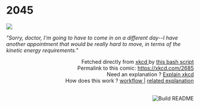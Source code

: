 # <b>2045</b>

[![](https://imgs.xkcd.com/comics/2045.png)](https://xkcd.com/2685)

<i>&quot;Sorry, doctor, I&#39;m going to have to come in on a different day--I have another appointment that would be really hard to move, in terms of the kinetic energy requirements.&quot;</i>

<div align="right">
  Fetched directly from
  <a href="https://xkcd.com">
    xkcd
  </a>
  by
  <a href="https://github.com/Vanille-N/Vanille-N/blob/master/fetch">
    this bash script
  </a>
</div>
<div align="right">
  Permalink to this comic:
  <a href="https://xkcd.com/2685">
    https://xkcd.com/2685
  </a>
</div>
<div align="right">
  Need an explanation ?
  <a href="https://www.explainxkcd.com/wiki/index.php/2685">
    Explain xkcd
  </a>
</div>
<div align="right">
  How does this work ?
  <a href="https://github.com/Vanille-N/Vanille-N/blob/master/.github/workflows/build.yml">
    workflow
  </a>
  |
  <a href="https://simonwillison.net/2020/Jul/10/self-updating-profile-readme/">
    related explanation
  </a>
</div><br>

<a href="https://github.com/Vanille-N/Vanille-N/actions"><img src="https://github.com/Vanille-N/Vanille-N/workflows/Build%20README/badge.svg" align="right" alt="Build README"></a>
